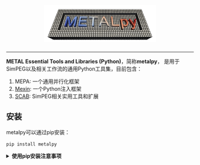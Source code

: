 <h1 align="center">
<img src="./branding/logo/metalpylogo.png" width="300" alt="METALpy">
</h1>

-------------

**METAL Essential Tools and Libraries (Python)**，简称**metalpy**，
是用于SimPEG以及相关工作流的通用Python工具集，目前包含：
1. MEPA: 一个通用并行化框架
2. [Mexin](metalpy/mexin/README.zh_CN.md): 一个Python注入框架
3. [SCAB](metalpy/scab/README.zh_CN.md): SimPEG相关实用工具和扩展

安装
------------
metalpy可以通过pip安装：

```console
pip install metalpy
```

<details><summary><b>使用pip安装注意事项</b></summary>
<p>

metalpy包含针对SimPEG的扩展SCAB，像这样使用`pip`进行安装时*不会*安装SCAB相关的额外依赖：

```console
pip install metalpy
```

其他支持的安装参数包括：

```console
pip install "metalpy[scab]"      # 额外安装SCAB模块需要的依赖
pip install "metalpy[tests]"     # 安装测试需要的依赖
pip install "metalpy[docs]"      # 安装文档生成需要的依赖
pip install "metalpy[complete]"  # 安装全部可选依赖
pip install "metalpy[dev]"       # 安装开发所需依赖
```

</p>
</details>
